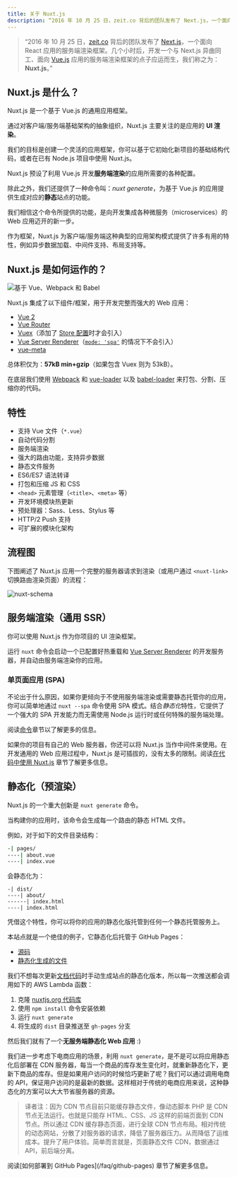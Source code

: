 ```yaml
---
title: 关于 Nuxt.js
description: “2016 年 10 月 25 日，zeit.co 背后的团队发布了 Next.js，一个面向 React 应用的服务端渲染框架。几个小时后，开发一个与 Next.js 异曲同工、面向 Vue.js 应用的服务端渲染框架的点子应运而生，我们称之为：Nuxt.js。”
---
```


> “2016 年 10 月 25 日，[zeit.co](https://zeit.co/) 背后的团队发布了 [Next.js](https://zeit.co/blog/next)，一个面向 React 应用的服务端渲染框架。几个小时后，开发一个与 Next.js 异曲同工、面向 [Vue.js](https://cn.vuejs.org/) 应用的服务端渲染框架的点子应运而生，我们称之为：**Nuxt.js**。”

## Nuxt.js 是什么？

Nuxt.js 是一个基于 Vue.js 的通用应用框架。

通过对客户端/服务端基础架构的抽象组织，Nuxt.js 主要关注的是应用的 **UI 渲染**。

我们的目标是创建一个灵活的应用框架，你可以基于它初始化新项目的基础结构代码，或者在已有 Node.js 项目中使用 Nuxt.js。

Nuxt.js 预设了利用 Vue.js 开发**服务端渲染**的应用所需要的各种配置。

除此之外，我们还提供了一种命令叫：*nuxt generate*，为基于 Vue.js 的应用提供生成对应的**静态**站点的功能。

我们相信这个命令所提供的功能，是向开发集成各种微服务（microservices）的 Web 应用迈开的新一步。

作为框架，Nuxt.js 为客户端/服务端这种典型的应用架构模式提供了许多有用的特性，例如异步数据加载、中间件支持、布局支持等。

## Nuxt.js 是如何运作的？

![基于 Vue、Webpack 和 Babel](https://i.imgur.com/avEUftE.png)

Nuxt.js 集成了以下组件/框架，用于开发完整而强大的 Web 应用：

- [Vue 2](https://cn.vuejs.org/)
- [Vue Router](https://router.vuejs.org/zh/)
- [Vuex](https://vuex.vuejs.org/zh/)（添加了 [Store 配置](/guide/vuex-store)时才会引入）
- [Vue Server Renderer](https://ssr.vuejs.org/zh/)（[`mode: 'spa'`](/api/configuration-mode) 的情况下不会引入）
- [vue-meta](https://github.com/declandewet/vue-meta)

总体积仅为：**57kB min+gzip**（如果包含 Vuex 则为 53kB）。

在底层我们使用 [Webpack](https://github.com/webpack/webpack) 和 [vue-loader](https://vue-loader.vuejs.org/zh/) 以及 [babel-loader](https://github.com/babel/babel-loader) 来打包、分割、压缩你的代码。

## 特性

- 支持 Vue 文件（`*.vue`）
- 自动代码分割
- 服务端渲染
- 强大的路由功能，支持异步数据
- 静态文件服务
- ES6/ES7 语法转译
- 打包和压缩 JS 和 CSS
- `<head>` 元素管理（`<title>`、`<meta>` 等）
- 开发环境模块热更新
- 预处理器：Sass、Less、Stylus 等
- HTTP/2 Push 支持
- 可扩展的模块化架构

## 流程图

下图阐述了 Nuxt.js 应用一个完整的服务器请求到渲染（或用户通过 `<nuxt-link>` 切换路由渲染页面）的流程：

![nuxt-schema](/nuxt-schema.png)

## 服务端渲染（通用 SSR）

你可以使用 Nuxt.js 作为你项目的 UI 渲染框架。

运行 `nuxt` 命令会启动一个已配置好热重载和 [Vue Server Renderer](https://ssr.vuejs.org/zh/) 的开发服务器，并自动由服务端渲染你的应用。

### 单页面应用 (SPA)

不论出于什么原因，如果你更倾向于不使用服务端渲染或需要静态托管你的应用，你可以简单地通过 `nuxt --spa` 命令使用 SPA 模式。结合*静态化*特性，它提供了一个强大的 SPA 开发能力而无需使用 Node.js 运行时或任何特殊的服务端处理。

阅读[命令](/guide/commands)章节以了解更多的信息。

如果你的项目有自己的 Web 服务器，你还可以将 Nuxt.js 当作中间件来使用。在开发通用的 Web 应用过程中，Nuxt.js 是可插拔的，没有太多的限制。阅读[在代码中使用 Nuxt.js](/api/nuxt) 章节了解更多信息。

## 静态化（预渲染）

Nuxt.js 的一个重大创新是 `nuxt generate` 命令。

当构建你的应用时，该命令会生成每一个路由的静态 HTML 文件。

例如，对于如下的文件目录结构：

```bash
-| pages/
----| about.vue
----| index.vue
```

会静态化为：

```
-| dist/
----| about/
------| index.html
----| index.html
```

凭借这个特性，你可以将你的应用的静态化版托管到任何一个静态托管服务上。

本站点就是一个绝佳的例子，它静态化后托管于 GitHub Pages：

- [源码](https://github.com/nuxt/nuxtjs.org)
- [静态化生成的文件](https://github.com/nuxt/nuxtjs.org/tree/gh-pages)

我们不想每次更新[文档代码](https://github.com/nuxt/docs)时手动生成站点的静态化版本，所以每一次推送都会调用如下的 AWS Lambda 函数：

1. 克隆 [nuxtjs.org 代码库](https://github.com/nuxt/nuxtjs.org)
2. 使用 `npm install` 命令安装依赖
3. 运行 `nuxt generate`
4. 将生成的 `dist` 目录推送至 `gh-pages` 分支

然后我们就有了一个**无服务端静态化 Web 应用** :)

我们进一步考虑下电商应用的场景，利用 `nuxt generate`，是不是可以将应用静态化后部署在 CDN 服务器，每当一个商品的库存发生变化时，就重新静态化下，更新下商品的库存。但是如果用户访问的时候恰巧更新了呢？我们可以通过调用电商的 API，保证用户访问的是最新的数据。这样相对于传统的电商应用来说，这种静态化的方案可以大大节省服务器的资源。
 
> 译者注：因为 CDN 节点目前只能缓存静态文件，像动态脚本 PHP 是 CDN 节点无法运行。也就是只能存 HTML、CSS、JS 这样的前端页面到 CDN 节点。所以通过 CDN 缓存静态页面，进行全球 CDN 节点布局。相对传统的动态网站，分散了对服务器的请求，降低了服务器压力。从而降低了运维成本。提升了用户体验。简单而言就是，页面静态文件 CDN，数据通过 API，前后端分离。

<div class="Alert">阅读[如何部署到 GitHub Pages](/faq/github-pages) 章节了解更多信息。</div>
